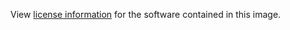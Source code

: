 View [license information](http://redis.io/topics/license) for the software contained in this image.
